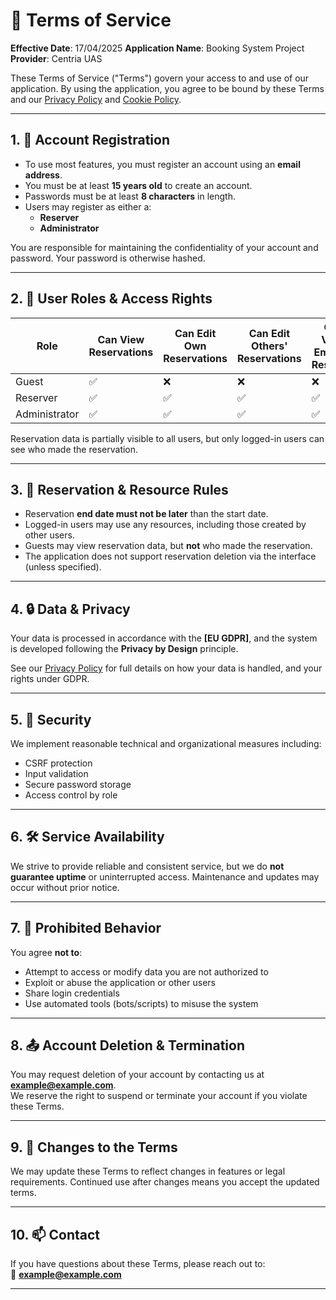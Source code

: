 
# 📄 Terms of Service

**Effective Date**: 17/04/2025 
**Application Name**: Booking System Project 
**Provider**: Centria UAS

These Terms of Service ("Terms") govern your access to and use of our application. By using the application, you agree to be bound by these Terms and our [Privacy Policy](https://github.com/villerauta03/cybersec_bookingsys/blob/main/Booking%20system%20-%20Phase%204/privacypolicy.md) and [Cookie Policy](https://github.com/villerauta03/cybersec_bookingsys/blob/main/Booking%20system%20-%20Phase%204/cookiepolicy.md).

---

## 1. 🧾 Account Registration

- To use most features, you must register an account using an **email address**.
- You must be at least **15 years old** to create an account.
- Passwords must be at least **8 characters** in length.
- Users may register as either a:
  - **Reserver**
  - **Administrator**

You are responsible for maintaining the confidentiality of your account and password. Your password is otherwise hashed.

---

## 2. 👥 User Roles & Access Rights

| Role | Can View Reservations | Can Edit Own Reservations | Can Edit Others' Reservations | Can View Email of Reserver | Can Add/Edit Resources |
|------|------------------------|---------------------------|-------------------------------|----------------------------|-------------------------|
| Guest | ✅ | ❌ | ❌ | ❌ | ❌ |
| Reserver | ✅ | ✅ | ✅ | ✅ | ✅ |
| Administrator | ✅ | ✅ | ✅ | ✅ | ✅ |

Reservation data is partially visible to all users, but only logged-in users can see who made the reservation.

---

## 3. 📌 Reservation & Resource Rules

- Reservation **end date must not be later** than the start date.
- Logged-in users may use any resources, including those created by other users.
- Guests may view reservation data, but **not** who made the reservation.
- The application does not support reservation deletion via the interface (unless specified).

---

## 4. 🔒 Data & Privacy

Your data is processed in accordance with the **[EU GDPR]**, and the system is developed following the **Privacy by Design** principle.

See our [Privacy Policy](https://github.com/villerauta03/cybersec_bookingsys/blob/main/Booking%20system%20-%20Phase%204/privacypolicy.md) for full details on how your data is handled, and your rights under GDPR.

---

## 5. 🔐 Security

We implement reasonable technical and organizational measures including:
- CSRF protection
- Input validation
- Secure password storage
- Access control by role

---

## 6. 🛠️ Service Availability

We strive to provide reliable and consistent service, but we do **not guarantee uptime** or uninterrupted access. Maintenance and updates may occur without prior notice.

---

## 7. 🚫 Prohibited Behavior

You agree **not to**:
- Attempt to access or modify data you are not authorized to
- Exploit or abuse the application or other users
- Share login credentials
- Use automated tools (bots/scripts) to misuse the system

---

## 8. 📤 Account Deletion & Termination

You may request deletion of your account by contacting us at **example@example.com**.  
We reserve the right to suspend or terminate your account if you violate these Terms.

---

## 9. 🧾 Changes to the Terms

We may update these Terms to reflect changes in features or legal requirements. Continued use after changes means you accept the updated terms.

---

## 10. 📫 Contact

If you have questions about these Terms, please reach out to:  
📧 **example@example.com**
****
